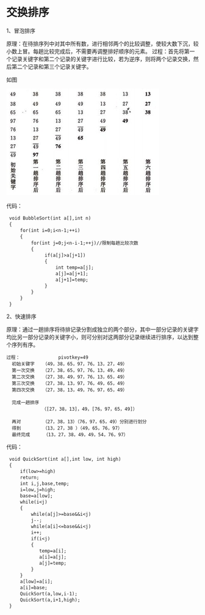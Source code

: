 交换排序
====================

1、冒泡排序

原理：在待排序列中对其中所有数，进行相邻两个的比较调整，使较大数下沉，较小数上冒。每趟比较完成后，不需要再调整排好顺序的元素。
过程：首先将第一个记录关键字和第二个记录的关键字进行比较，若为逆序，则将两个记录交换，然后第二个记录和第三个记录关键字。

如图
    
![image](https://github.com/LLLYYxxx/learn_leetcode/blob/main/常见排序——交换排序/material1.png)

代码：

     void BubbleSort(int a[],int n)
     {
         for(int i=0;i<n-1;++i)
         {
             for(int j=0;j<n-i-1;++j)//限制每趟比较次数
             {  
                  if(a[j]>a[j+1])
                  {
                      int temp=a[j];
                      a[j]=a[j+1];
                      a[j+1]=temp;
                  }
             }  
         }
     }
     
   
2、快速排序

原理：通过一趟排序将待排记录分割成独立的两个部分，其中一部分记录的关键字均比另一部分记录的关键字小，则可分别对这两部分记录继续进行排序，以达到整个序列有序。

    过程：              pivotkey=49
      初始关键字   （49，38，65，97，76，13，27，49）
      第一次交换   （27，38，65，97，76，13，49，49）
      第二次交换   （27，38，49，97，76，13，65，49）
      第三次交换   （27，38，13，97，76，49，65，49）
      第四次交换   （27，38，13，49，76，97，65，49）

      完成一趟排序
                 （[27，38，13]，49，[76，97，65，49]）

      再对        （27，38，13）（76，97，65，49）分别进行划分
      得到        （13，27，38 ）（49，65，76，97）
      最终完成     （13，27，38，49，49，54，76，97）



  代码：


     void QuickSort(int a[],int low, int high)
     {      
         if(low>=high)
         return;
         int i,j,base,temp;
         i=low,j=high;
         base=a[low];
         while(i<j)
         {
             while(a[j]>=base&&i<j)
             j--;
             while(a[i]<=base&&i<j)
             i++;
             if(i<j)
             {
                temp=a[i];
                a[i]=a[j];
                a[j]=temp;
             }
         }
         a[low]=a[i];
         a[i]=base;
         QuickSort(a,low,i-1);
         QuickSort(a,i+1,high);
     }



